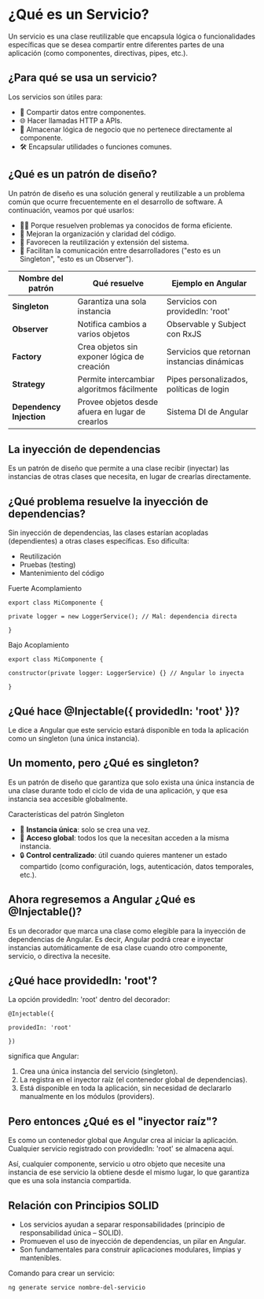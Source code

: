 # ¿Qué es un Servicio?

Un servicio es una clase reutilizable que encapsula lógica o funcionalidades específicas que se desea compartir entre diferentes partes de una aplicación (como componentes, directivas, pipes, etc.).

## ¿Para qué se usa un servicio?

Los servicios son útiles para:

- 💬 Compartir datos entre componentes.
- 🌐 Hacer llamadas HTTP a APIs.
- 🧠 Almacenar lógica de negocio que no pertenece directamente al componente.
- 🛠️ Encapsular utilidades o funciones comunes.

## ¿Qué es un patrón de diseño?

Un patrón de diseño es una solución general y reutilizable a un problema común que ocurre frecuentemente en el desarrollo de software. A continuación, veamos por qué usarlos:

- 👨‍🔧 Porque resuelven problemas ya conocidos de forma eficiente.
- 🧼 Mejoran la organización y claridad del código.
- 🔄 Favorecen la reutilización y extensión del sistema.
- 🤝 Facilitan la comunicación entre desarrolladores ("esto es un Singleton", "esto es un Observer").

| **Nombre del patrón** | **Qué resuelve** | **Ejemplo en Angular** |
| --- | --- | --- |
| **Singleton** | Garantiza una sola instancia | Servicios con providedIn: 'root' |
| **Observer** | Notifica cambios a varios objetos | Observable y Subject con RxJS |
| **Factory** | Crea objetos sin exponer lógica de creación | Servicios que retornan instancias dinámicas |
| **Strategy** | Permite intercambiar algoritmos fácilmente | Pipes personalizados, políticas de login |
| **Dependency Injection** | Provee objetos desde afuera en lugar de crearlos | Sistema DI de Angular |

## La inyección de dependencias

Es un patrón de diseño que permite a una clase recibir (inyectar) las instancias de otras clases que necesita, en lugar de crearlas directamente.

## ¿Qué problema resuelve la inyección de dependencias?

Sin inyección de dependencias, las clases estarían acopladas (dependientes) a otras clases específicas. Eso dificulta:

- Reutilización
- Pruebas (testing)
- Mantenimiento del código

Fuerte Acomplamiento
```
export class MiComponente {

private logger = new LoggerService(); // Mal: dependencia directa

}
```
Bajo Acoplamiento
```
export class MiComponente {

constructor(private logger: LoggerService) {} // Angular lo inyecta

}
```
## ¿Qué hace @Injectable({ providedIn: 'root' })?

Le dice a Angular que este servicio estará disponible en toda la aplicación como un singleton (una única instancia).

## Un momento, pero ¿Qué es singleton?

Es un patrón de diseño que garantiza que solo exista una única instancia de una clase durante todo el ciclo de vida de una aplicación, y que esa instancia sea accesible globalmente.

Características del patrón Singleton

- 🔁 **Instancia única**: solo se crea una vez.
- 🧩 **Acceso global**: todos los que la necesitan acceden a la misma instancia.
- 🔒 **Control centralizado**: útil cuando quieres mantener un estado compartido (como configuración, logs, autenticación, datos temporales, etc.).

## Ahora regresemos a Angular ¿Qué es @Injectable()?

Es un decorador que marca una clase como elegible para la inyección de dependencias de Angular. Es decir, Angular podrá crear e inyectar instancias automáticamente de esa clase cuando otro componente, servicio, o directiva la necesite.

## ¿Qué hace providedIn: 'root'?

La opción providedIn: 'root' dentro del decorador:
```
@Injectable({

providedIn: 'root'

})
```
significa que Angular:

1. Crea una única instancia del servicio (singleton).
2. La registra en el inyector raíz (el contenedor global de dependencias).
3. Está disponible en toda la aplicación, sin necesidad de declararlo manualmente en los módulos (providers).

## Pero entonces ¿Qué es el "inyector raíz"?

Es como un contenedor global que Angular crea al iniciar la aplicación. Cualquier servicio registrado con providedIn: 'root' se almacena aquí.

Así, cualquier componente, servicio u otro objeto que necesite una instancia de ese servicio la obtiene desde el mismo lugar, lo que garantiza que es una sola instancia compartida.

## Relación con Principios SOLID

- Los servicios ayudan a separar responsabilidades (principio de responsabilidad única – SOLID).
- Promueven el uso de inyección de dependencias, un pilar en Angular.
- Son fundamentales para construir aplicaciones modulares, limpias y mantenibles.

Comando para crear un servicio:
```
ng generate service nombre-del-servicio
```

